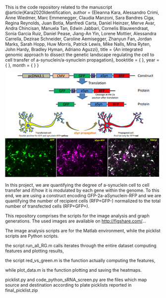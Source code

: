 This is the code repository related to the manuscript 
@article{Kara2020Identification, author = {Eleanna Kara, Alessandro Crimi, Anne Wiedmer, Marc Emmenegger, Claudia Manzoni, Sara Bandres Ciga,  Regina Reynolds, Juan Botía, Manfredi Carta, Daniel Heinzer, Merve Avar, Andra Chincisan, Manuela Tan, Edwin Jabbari, Cornelis Blauwendraat, Sonia Garcia Ruiz, Daniel Pease, Jiang-An Yin, Lorene Mottier, Alessandra Carrella, Dezirae Schneider, Caroline Aemisegger, Zhanyun  Fan, Jordan Marks, Sarah Hopp, Huw Morris, Patrick Lewis, Mike Nalls, Mina Ryten, John Hardy, Bradley Hyman, Adriano Aguzzi}, title = {An integrated genomic approach to dissect the genetic landscape regulating the cell to cell transfer of a-synuclein/a-synuclein propagation}, booktitle = {  }, year = {  }, month = {  } }  

![GitHub Logo](screening.png) 

In this project, we are quantifying the degree of a-synuclein cell to cell transfer and if/how it is modulated by each gene within the genome. To this end, we are using a construct encoding GFP-2a-aSynuclein-RFP and we are quantifying the number of recipient cells (RFP+GFP-) normalized to the total number of transfected cells (RFP+GFP+).  

This repository comprises the scripts for the image analysis and graph generations.
The used images are available on http://figshare.com/...

The image analysis scripts are for the Matlab environment, while the picklist scripts are Python scripts.

the script run_all_RG.m calls iterates through the entire dataset computing features and plotting results,

the script red_vs_green.m is the function actually computing the features,

while plot_data.m is the function plotting and saving the heatmaps.

picklist.py and code_python_sRNA_screen.py are the files which map source and destination according to plate picklists reported in final_picklist.zip
